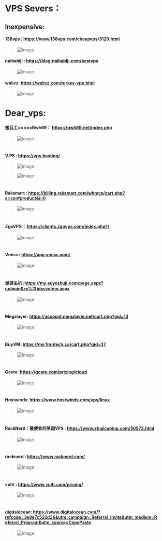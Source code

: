 # VPS Severs：
## inexpensive:

#### 138vps :  https://www.138vps.com/cheapvps/3120.html

  >![image](https://github.com/user-attachments/assets/759ab1cd-6900-42e5-8cf6-7ebbcc770208)

#### naibabiji :  https://blog.naibabiji.com/bestvps

  >![image](https://github.com/user-attachments/assets/b70f6497-e542-4805-abd5-d1f80d6edc80)

#### walixz:  https://walixz.com/turkey-vps.html

 >![image](https://github.com/user-attachments/assets/8c94bc3a-d931-4192-9e67-3a6ec65cdc7d)

####   
  >
####   
  >
####   
  >
####   
  >
####   
  >

#
# Dear_vps:

#### 搬瓦工=====Bwh89： https://bwh89.net/index.php
  
  >![image](https://github.com/user-attachments/assets/a0b35952-7ebe-469b-b442-dc9f90ce44ca)
#
#### V.PS	: https://vps.hosting/

  >![image](https://github.com/user-attachments/assets/634ac97a-0cda-47d3-9541-e6ac34969580)

  >![image](https://github.com/user-attachments/assets/c183dff6-8f9f-4199-9d45-663c9325b0c7)
#
#### Raksmart : https://billing.raksmart.com/whmcs/cart.php?a=confproduct&i=0

  >![image](https://github.com/user-attachments/assets/77b0507b-ae0d-4e6e-99d8-5c641e4f769b)
#
#### ZgoVPS ：https://clients.zgovps.com/index.php?/

  >![image](https://github.com/user-attachments/assets/6cef2b5c-9a22-456a-b83c-53acd1e8723b)
#
#### Vmiss : https://app.vmiss.com/

  >![image](https://github.com/user-attachments/assets/e4d83703-4181-4b3f-a2c4-6799fb72fe8f)
#
#### 遨游主机 :https://my.aoyozhuji.com/page.aspx?c=login&r=%2fidcsystem.aspx

  >![image](https://github.com/user-attachments/assets/4dbb5a16-0370-4b6d-9bb2-79745a759489)
#
#### Megalayer: https://account.megalayer.net/cart.php?gid=13

  >![image](https://github.com/user-attachments/assets/753e09b7-9465-4c95-9829-f4f6c1d21d1f)
#
#### BuyVM :https://my.frantech.ca/cart.php?gid=37
  >![image](https://github.com/user-attachments/assets/b65af1c2-6915-45fe-8d6d-9459212d29f8)
#
#### Gcore :https://gcore.com/pricing/cloud
  >![image](https://github.com/user-attachments/assets/5a6e5bde-841f-4995-a37a-00de49699a70)
#
#### Hostwinds: https://www.hostwinds.com/vps/linux
  >![image](https://github.com/user-attachments/assets/154bf046-4add-4c79-b794-204c9afe66a1)
#
#### RackNerd：最便宜的美国VPS : https://www.zhujiceping.com/50572.html
  >![image](https://github.com/user-attachments/assets/9c9174bb-eb18-4f61-9084-cd522bd67a7d)
#
#### racknerd :  https://www.racknerd.com/

  >![image](https://github.com/user-attachments/assets/93bcbde7-a9f5-46e5-a2dc-0f7a61b67fc8)
#
#### vultr : https://www.vultr.com/pricing/
  >![image](https://github.com/user-attachments/assets/f87b54ea-38b0-4121-b83f-8507e5106e4f)
#
#### digitalocean: https://www.digitalocean.com/?refcode=3e9e7c522d36&utm_campaign=Referral_Invite&utm_medium=Referral_Program&utm_source=CopyPaste

  >![image](https://github.com/user-attachments/assets/b6f8a78d-e243-45ff-9482-f181a0abe3ec)
#
#### 
#### 
#### 
#### 
#### 
#### 
#### 
#### 
#### 
#### 
#### 
#### 
#### 
